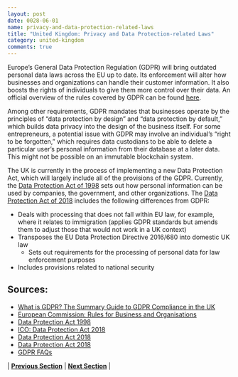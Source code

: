 ```yaml
---
layout: post
date: 0028-06-01
name: privacy-and-data-protection-related-laws
title: "United Kingdom: Privacy and Data Protection-related Laws"
category: united-kingdom
comments: true
---
```


Europe’s General Data Protection Regulation (GDPR) will bring outdated personal data laws across the EU up to date. Its enforcement will alter how businesses and organizations can handle their customer information. It also boosts the rights of individuals to give them more control over their data. An official overview of the rules covered by GDPR can be found [here](https://ec.europa.eu/info/law/law-topic/data-protection/reform/rules-business-and-organisations_en).

Among other requirements, GDPR mandates that businesses operate by the principles of “data protection by design” and “data protection by default,” which builds data privacy into the design of the business itself. For some entrepreneurs, a potential issue with GDPR may involve an individual’s “right to be forgotten,” which requires data custodians to be able to delete a particular user’s personal information from their database at a later data. This might not be possible on an immutable blockchain system.
 
The UK is currently in the process of implementing a new Data Protection Act, which will largely include all of the provisions of the GDPR. Currently, the [Data Protection Act of 1998](http://www.legislation.gov.uk/ukpga/1998/29/contents) sets out how personal information can be used by companies, the government, and other organizations. The [Data Protection Act of 2018](https://www.gov.uk/government/collections/data-protection-act-2018) includes the following differences from GDPR:
  * Deals with processing that does not fall within EU law, for example, where it relates to immigration (applies GDPR standards but amends them to adjust those that would not work in a UK context)
  * Transposes the EU Data Protection Directive 2016/680 into domestic UK law
    * Sets out requirements for the processing of personal data for law enforcement purposes
  * Includes provisions related to national security


Sources:
---
  * [What is GDPR? The Summary Guide to GDPR Compliance in the UK](http://www.wired.co.uk/article/what-is-gdpr-uk-eu-legislation-compliance-summary-fines-2018)
  * [European Commission: Rules for Business and Organisations](https://ec.europa.eu/info/law/law-topic/data-protection/reform/rules-business-and-organisations_en)
  * [Data Protection Act 1998](http://www.legislation.gov.uk/ukpga/1998/29/contents)
  * [ICO: Data Protection Act 2018](https://ico.org.uk/for-organisations/data-protection-act-2018/)
  * [Data Protection Act 2018](https://www.gov.uk/government/collections/data-protection-act-2018)
  * [Data Protection Act 2018](http://www.legislation.gov.uk/ukpga/2018/12/pdfs/ukpga_20180012_en.pdf)
  * [GDPR FAQs](https://www.eugdpr.org/gdpr-faqs.html)
  


| **[Previous Section](https://neo-project.github.io/global-blockchain-compliance-hub//united-kingdom/united-kingdom-securities-related-laws.html)** | **[Next Section](https://neo-project.github.io/global-blockchain-compliance-hub//united-kingdom/united-kingdom-final-liability.html)** |
